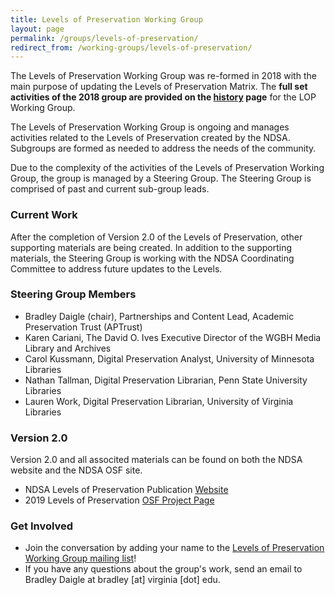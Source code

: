 ```yaml
---
title: Levels of Preservation Working Group
layout: page
permalink: /groups/levels-of-preservation/
redirect_from: /working-groups/levels-of-preservation/
---
```

The Levels of Preservation Working Group was re-formed in 2018 with the main purpose of updating the Levels of Preservation Matrix. The **full set activities of the 2018 group are provided on the [history](/groups/levels-of-preservation/history/) page** for the LOP Working Group.

The Levels of Preservation Working Group is ongoing and manages activities related to the Levels of Preservation created by the NDSA.  Subgroups are formed as needed to address the needs of the community. 

Due to the complexity of the activities of the Levels of Preservation Working Group, the group is managed by a Steering Group.  The Steering Group is comprised of past and current sub-group leads.  

### Current Work
After the completion of Version 2.0 of the Levels of Preservation, other supporting materials are being created.  In addition to the supporting materials, the Steering Group is working with the NDSA Coordinating Committee to address future updates to the Levels.  


### Steering Group Members
* Bradley Daigle (chair), Partnerships and Content Lead, Academic Preservation Trust (APTrust)
* Karen Cariani, The David O. Ives Executive Director of the WGBH Media Library and Archives
* Carol Kussmann, Digital Preservation Analyst, University of Minnesota Libraries
* Nathan Tallman, Digital Preservation Librarian, Penn State University Libraries
* Lauren Work, Digital Preservation Librarian, University of Virginia Libraries


### Version 2.0 
Version 2.0 and all associted materials can be found on both the NDSA website and the NDSA OSF site.  
- NDSA Levels of Preservation Publication [Website](/publications/levels-of-digital-preservation/)
- 2019 Levels of Preservation [OSF Project Page](https://ndsa.org/activities/levels-of-digital-preservation/)  


### Get Involved
- Join the conversation by adding your name to the [Levels of Preservation Working Group mailing list](https://lists.clir.org/cgi-bin/wa?A0=NDSA-LEVELS)!  
- If you have any questions about the group's work, send an email to Bradley Daigle at bradley [at] virginia [dot] edu. 


